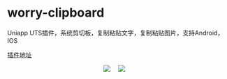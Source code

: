 # worry-clipboard
Uniapp UTS插件，系统剪切板，复制粘贴文字，复制粘贴图片，支持Android，IOS

[插件地址](https://ext.dcloud.net.cn/plugin?id=20581)

<div align="center">
<img src="https://img-cdn-tx.dcloud.net.cn/stream/plugin_screens/913c9690-8917-11ef-bef6-afce0360e6b3_0.png"  />&emsp;
<img src="https://img-cdn-tx.dcloud.net.cn/stream/plugin_screens/913c9690-8917-11ef-bef6-afce0360e6b3_1.png"  />&emsp;
</div>
